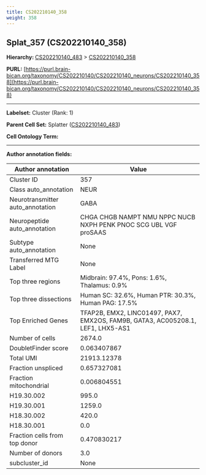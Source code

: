 ```yaml
---
title: CS202210140_358
weight: 358
---
```

## Splat_357 (CS202210140_358)
<b>Hierarchy: </b>
[CS202210140_483](../CS202210140_483) >
[CS202210140_358](../CS202210140_358)

**PURL:** [https://purl.brain-bican.org/taxonomy/CS202210140/CS202210140_neurons/CS202210140_358](https://purl.brain-bican.org/taxonomy/CS202210140/CS202210140_neurons/CS202210140_358)

---


**Labelset:** Cluster (Rank: 1)

**Parent Cell Set:** Splatter ([CS202210140_483](../CS202210140_483))



**Cell Ontology Term:** 

[MARKER GENES.]: #


---

[TRANSFERRED ANNOTATIONS.]: #


[AUTHOR ANNOTATION FIELDS.]: #


**Author annotation fields:**

| Author annotation | Value |
|-------------------|-------|
|Cluster ID|357|
|Class auto_annotation|NEUR|
|Neurotransmitter auto_annotation|GABA|
|Neuropeptide auto_annotation|CHGA CHGB NAMPT NMU NPPC NUCB NXPH PENK PNOC SCG UBL VGF proSAAS|
|Subtype auto_annotation|None|
|Transferred MTG Label|None|
|Top three regions|Midbrain: 97.4%, Pons: 1.6%, Thalamus: 0.9%|
|Top three dissections|Human SC: 32.6%, Human PTR: 30.3%, Human PAG: 17.5%|
|Top Enriched Genes|TFAP2B, EMX2, LINC01497, PAX7, EMX2OS, FAM9B, GATA3, AC005208.1, LEF1, LHX5-AS1|
|Number of cells|2674.0|
|DoubletFinder score|0.063407867|
|Total UMI|21913.12378|
|Fraction unspliced|0.657327081|
|Fraction mitochondrial|0.006804551|
|H19.30.002|995.0|
|H19.30.001|1259.0|
|H18.30.002|420.0|
|H18.30.001|0.0|
|Fraction cells from top donor|0.470830217|
|Number of donors|3.0|
|subcluster_id|None|
